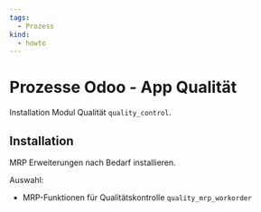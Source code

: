 ```yaml
---
tags:
  - Prozess
kind:
  - howto
---
```

# Prozesse Odoo - App Qualität
Installation Modul Qualität `quality_control`.

## Installation

MRP Erweiterungen nach Bedarf installieren.

Auswahl:
* MRP-Funktionen für Qualitätskontrolle `quality_mrp_workorder`
